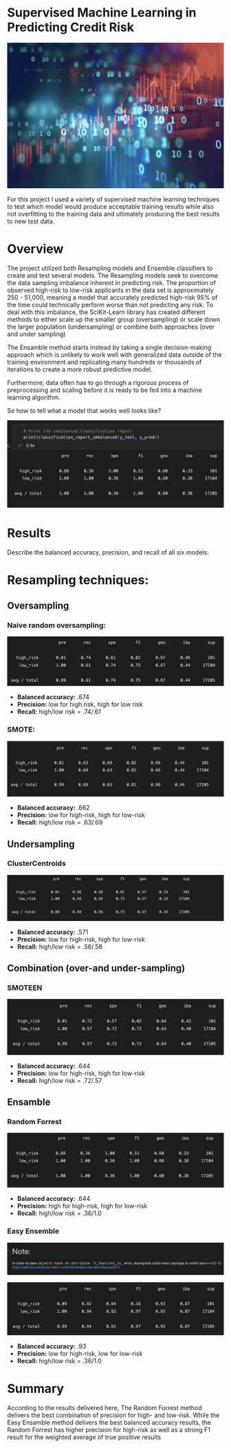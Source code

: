 # Supervised Machine Learning in Predicting Credit Risk

![header](images/image.png)


For this project I used a variety of supervised machine learning techniques to test which model would produce acceptable training results while also not overfitting to the training data and ultimately producing the best results to new test data.  

# Overview

The project utilized both Resampling models and Ensemble classifiers to create and test several models.   The Resampling models seek to overcome the data sampling imbalance inherent in predicting risk.  The proportion of observed high-risk to low-risk applicants in the data set is approximately 250 - 51,000, meaning a model that accurately predicted high-risk 95% of the time could technically perform worse than not predicting any risk.  To deal with this imbalance, the SciKit-Learn library has created different methods to either scale up the smaller group (oversampling) or scale down the larger population (undersampling) or combine both approaches (over and under sampling)

The Ensamble method starts instead by taking a single decision-making approach which is unlikely to work well with generalized data outside of the training environment and replicating many hundreds or thousands of iterations to create a more robust predictive model.  

Furthermore, data often has to go through a rigorous process of preprocessing and scaling before it is ready to be fed into a machine learning algorithm.   

So how to tell what a model that works well looks like?

![header](images/example.png)

# Results

Describe the balanced accuracy, precision, and recall of all six models:

# Resampling techniques:

## Oversampling

### Naive random oversampling:

![header](images/naive.png)

- **Balanced accuracy:** .674
- **Precision:** low for high risk, high for low risk
- **Recall:** high/low risk = .74/.61 


### SMOTE:

![header](images/smote.png)

- **Balanced accuracy:** .662
- **Precision:** low for high-risk, high for low-risk
- **Recall:** high/low risk = .63/.69

## Undersampling

 ### ClusterCentroids

![header](images/centroid.png)

- **Balanced accuracy:** .571
- **Precision:** low for high-risk, high for low-risk
- **Recall:** high/low risk = .56/.58


## Combination (over-and under-sampling)

 ### SMOTEEN

![header](images/smoteen.png)

- **Balanced accuracy:** .644
- **Precision:** low for high-risk, high for low-risk
- **Recall:** high/low risk = .72/.57

## Ensamble

 ### Random Forrest 

![header](images/rf.png)

- **Balanced accuracy:** .644
- **Precision:** high for high-risk, high for low-risk
- **Recall:** high/low risk = .36/1.0

 ### Easy Ensemble

![header](images/note.png)

![header](images/ee.png)

- **Balanced accuracy:** .93
- **Precision:** low for high-risk, low for low-risk
- **Recall:** high/low risk = .36/1.0

# Summary 

According to the results delivered here, The Random Forrest method delivers the best combination of precision for high- and low-risk.  While the Easy Ensamble method delivers the best balanced accuracy results, the Random Forrest has higher precision for high-risk as well as a strong F1 result for the weighted average of true positive results  
